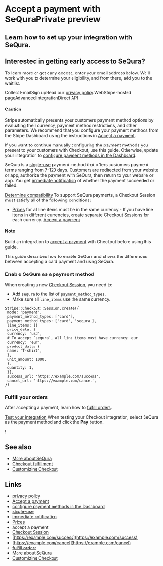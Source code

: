 # Accept a payment with SeQuraPrivate preview

## Learn how to set up your integration with SeQura.

## Interested in getting early access to SeQura?

To learn more or get early access, enter your email address below. We'll work
with you to determine your eligibility, and from there, add you to the waitlist.

Collect EmailSign upRead our [privacy
policy](https://stripe.com/privacy).WebStripe-hosted pageAdvanced
integrationDirect API
#### Caution

Stripe automatically presents your customers payment method options by
evaluating their currency, payment method restrictions, and other parameters. We
recommend that you configure your payment methods from the Stripe Dashboard
using the instructions in [Accept a
payment](https://docs.stripe.com/payments/accept-a-payment?platform=web&ui=stripe-hosted).

If you want to continue manually configuring the payment methods you present to
your customers with Checkout, use this guide. Otherwise, update your integration
to [configure payment methods in the
Dashboard](https://docs.stripe.com/payments/dashboard-payment-methods).

SeQura is a [single-use](https://docs.stripe.com/payments/payment-methods#usage)
payment method that offers customers payment terms ranging from 7-120 days.
Customers are redirected from your website or app, authorize the payment with
SeQura, then return to your website or app. You get [immediate
notification](https://docs.stripe.com/payments/payment-methods#payment-notification)
of whether the payment succeeded or failed.

[Determine
compatibility](https://docs.stripe.com/payments/sequra/accept-a-payment#compatibility)
To support SeQura payments, a Checkout Session must satisfy all of the following
conditions:

- [Prices](https://docs.stripe.com/api/prices) for all line items must be in the
same currency.- If you have line items in different currencies, create separate
Checkout Sessions for each currency.
[Accept a
payment](https://docs.stripe.com/payments/sequra/accept-a-payment#accept-a-payment)
#### Note

Build an integration to [accept a
payment](https://docs.stripe.com/payments/accept-a-payment?integration=checkout)
with Checkout before using this guide.

This guide describes how to enable SeQura and shows the differences between
accepting a card payment and using SeQura.

### Enable SeQura as a payment method

When creating a new [Checkout
Session](https://docs.stripe.com/api/checkout/sessions), you need to:

- Add ` sequra ` to the list of `payment_method_types`.
- Make sure all `line_items` use the same currency.

```
Stripe::Checkout::Session.create({
 mode: 'payment',
 payment_method_types: ['card'],
 payment_method_types: ['card', 'sequra'],
 line_items: [{
 price_data: {
 currency: 'usd',
 # To accept `sequra`, all line items must have currency: eur
 currency: 'eur',
 product_data: {
 name: 'T-shirt',
 },
 unit_amount: 1000,
 },
 quantity: 1,
 }],
 success_url: 'https://example.com/success',
 cancel_url: 'https://example.com/cancel',
})
```

### Fulfill your orders

After accepting a payment, learn how to [fulfill
orders](https://docs.stripe.com/checkout/fulfillment).

[Test your
integration](https://docs.stripe.com/payments/sequra/accept-a-payment#test-integration)
When testing your Checkout integration, select SeQura as the payment method and
click the **Pay** button.

!

## See also

- [More about SeQura](https://docs.stripe.com/payments/sequra)
- [Checkout fulfillment](https://docs.stripe.com/checkout/fulfillment)
- [Customizing
Checkout](https://docs.stripe.com/payments/checkout/customization)

## Links

- [privacy policy](https://stripe.com/privacy)
- [Accept a
payment](https://docs.stripe.com/payments/accept-a-payment?platform=web&ui=stripe-hosted)
- [configure payment methods in the
Dashboard](https://docs.stripe.com/payments/dashboard-payment-methods)
- [single-use](https://docs.stripe.com/payments/payment-methods#usage)
- [immediate
notification](https://docs.stripe.com/payments/payment-methods#payment-notification)
- [Prices](https://docs.stripe.com/api/prices)
- [accept a
payment](https://docs.stripe.com/payments/accept-a-payment?integration=checkout)
- [Checkout Session](https://docs.stripe.com/api/checkout/sessions)
- [https://example.com/success](https://example.com/success)
- [https://example.com/cancel](https://example.com/cancel)
- [fulfill orders](https://docs.stripe.com/checkout/fulfillment)
- [More about SeQura](https://docs.stripe.com/payments/sequra)
- [Customizing
Checkout](https://docs.stripe.com/payments/checkout/customization)